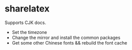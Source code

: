 # sharelatex

Supports CJK docs.

- Set the timezone
- Change the mirror and install the common packages
- Get some other Chinese fonts && rebuild the font cache
